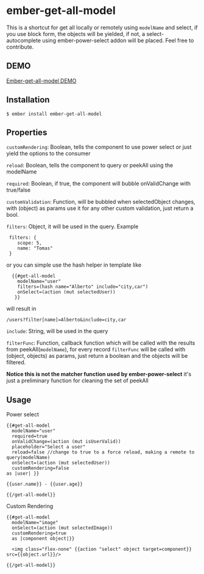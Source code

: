 # ember-get-all-model


This is a shortcut for get all locally or remotely using `modelName` and select, if you use block form, the objects will be yielded, if not, a select-autocomplete using ember-power-select addon will be placed. Feel free to contribute.


## DEMO
[Ember-get-all-model DEMO](http://albertocantug.com/ember-get-all-model/)

## Installation

    $ ember install ember-get-all-model

## Properties

  `customRendering`: Boolean, tells the component to use power select or just yield the options to the consumer

  `reload`: Boolean, tells the component to query or peekAll using the modelName

  `required`: Boolean, if true, the component will bubble onValidChange with true/false

  `customValidation`: Function, will be bubbled when selectedObject changes, with (object) as params use it for any other custom validation, just return a bool.

  `filters`: Object, it will be used in the query. Example

     filters: {
        scope: 5,
        name: "Tomas"
     }

   or you can simple use the hash helper in template like

      {{#get-all-model
        modelName="user"
        filters=(hash name="Alberto" include="city,car")
        onSelect=(action (mut selectedUser))
       }}

  will result in

    /users?filter[name]=Alberto&include=city,car

  `include`: String, will be used in the query

  `filterFunc`: Function, callback function which will be called with the results from peekAll(`modelName`), for every record `filterFunc` will be called with (object, objects) as params, just return a boolean and the objects will be filtered.

  **Notice this is not the matcher function used by ember-power-select** it's just a preliminary function for cleaning the set of peekAll


## Usage

Power select

    {{#get-all-model
      modelName="user"
      required=true
      onValidChange=(action (mut isUserValid))
      placeholder="Select a user"
      reload=false //change to true to a force reload, making a remote to query(modelName)
      onSelect=(action (mut selectedUser))
      customRendering=false
    as |user| }}

    {{user.name}} - {{user.age}}

    {{/get-all-model}}

Custom Rendering

    {{#get-all-model
      modelName="image"
      onSelect=(action (mut selectedImage))
      customRendering=true
      as |component object|}}

      <img class="flex-none" {{action "select" object target=component}} src={{object.url}}/>

    {{/get-all-model}}
